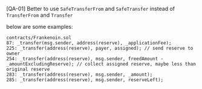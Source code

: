 [QA-01] Better to use `SafeTransferFrom` and `SafeTransfer` instead of `TransferFrom` and `Transfer`

below are some examples:

```solidity
contracts/Frankenoin.sol
87: _transfer(msg.sender, address(reserve), _applicationFee);
225: _transfer(address(reserve), payer, assigned); // send reserve to owner
254: _transfer(address(reserve), msg.sender, freedAmount - _amountExcludingReserve); // collect assigned reserve, maybe less than original reserve
283: _transfer(address(reserve), msg.sender, _amount);
285: _transfer(address(reserve), msg.sender, reserveLeft);
```